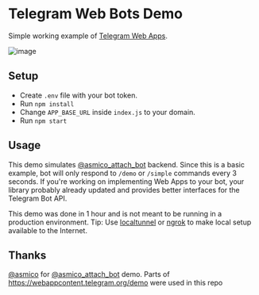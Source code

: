 # Telegram Web Bots Demo
Simple working example of [Telegram Web Apps](https://core.telegram.org/bots/webapps).

![image](https://user-images.githubusercontent.com/19638254/164005414-e98dfb49-4dc6-4ddb-bc26-b4463667f6b5.png)

## Setup
- Create `.env` file with your bot token.
- Run `npm install`
- Change `APP_BASE_URL` inside `index.js` to your domain.
- Run `npm start`

## Usage
This demo simulates [@asmico_attach_bot](https://t.me/asmico_attach_bot) backend. Since this is a basic example, bot will only respond to `/demo` or `/simple` commands every 3 seconds. If you're working on implementing Web Apps to your bot, your library probably already updated and provides better interfaces for the Telegram Bot API.

This demo was done in 1 hour and is not meant to be running in a production environment.
Tip: Use [localtunnel](https://localtunnel.org/) or [ngrok](https://ngrok.com/) to make local setup available to the Internet.

## Thanks
[@asmico](https://t.me/asmico) for [@asmico_attach_bot](https://t.me/asmico_attach_bot) demo. Parts of https://webappcontent.telegram.org/demo were used in this repo
